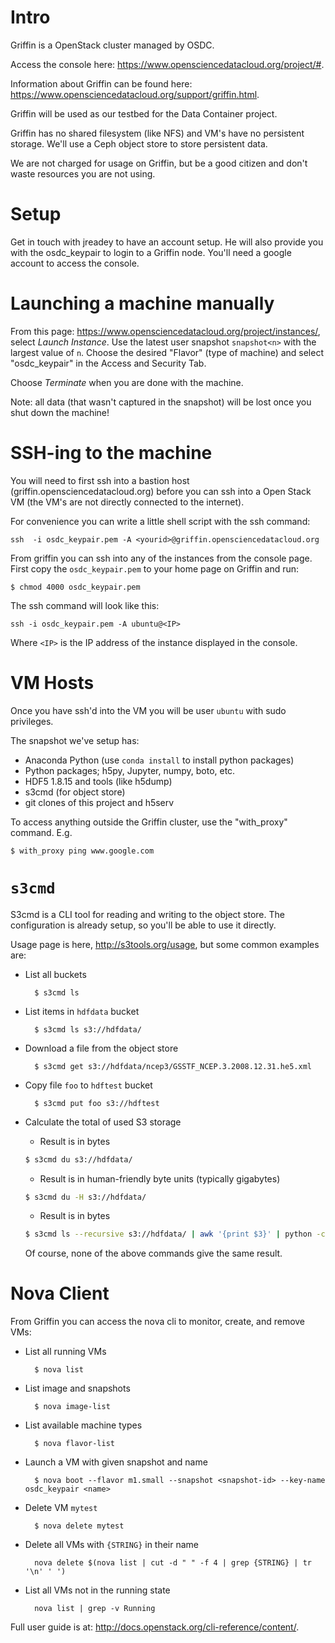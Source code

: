 # Intro

Griffin is a OpenStack cluster managed by OSDC.

Access the console here: https://www.opensciencedatacloud.org/project/#.

Information about Griffin can be found here: https://www.opensciencedatacloud.org/support/griffin.html.

Griffin will be used as our testbed for the Data Container project.

Griffin has no shared filesystem (like NFS) and VM's have no persistent storage.  We'll use a Ceph object store to store persistent data.

We are not charged for usage on Griffin, but be a good citizen and don't waste resources you are not using.

# Setup

Get in touch with jreadey to have an account setup.  He will also provide you with the
osdc_keypair to login to a Griffin node.  You'll need a google account to access the console.

# Launching a machine manually

From this page: https://www.opensciencedatacloud.org/project/instances/, select
_Launch Instance_.  Use the latest user snapshot `snapshot<n>` with the largest value of `n`.  Choose the desired "Flavor" (type of machine) and select "osdc_keypair" in the Access and Security Tab.

Choose _Terminate_ when you are done with the machine.

Note: all data (that wasn't captured in the snapshot) will be lost once you shut down the machine!

# SSH-ing to the machine

You will need to first ssh into a bastion host (griffin.opensciencedatacloud.org) before you
can ssh into a Open Stack VM (the VM's are not directly connected to the internet).

For convenience you can write a little shell script with the ssh command:

    ssh  -i osdc_keypair.pem -A <yourid>@griffin.opensciencedatacloud.org

From griffin you can ssh into any of the instances from the console page.
First copy the `osdc_keypair.pem` to your home page on Griffin and run:

    $ chmod 4000 osdc_keypair.pem

The ssh command will look like this:

    ssh -i osdc_keypair.pem -A ubuntu@<IP>

Where `<IP>` is the IP address of the instance displayed in the console.

# VM Hosts

Once you have ssh'd into the VM you will be user `ubuntu` with sudo privileges.

The snapshot we've setup has:
* Anaconda Python (use `conda install` to install python packages)
* Python packages; h5py, Jupyter, numpy, boto, etc.
* HDF5 1.8.15 and tools (like h5dump)
* s3cmd (for object store)
* git clones of this project and h5serv

To access anything outside the Griffin cluster, use the "with_proxy" command.  E.g.

    $ with_proxy ping www.google.com

# `s3cmd`

S3cmd is a CLI tool for reading and writing to the object store.  The configuration is already setup, so you'll be able to use it directly.

Usage page is here, http://s3tools.org/usage, but some common examples are:

* List all buckets

        $ s3cmd ls

* List items in `hdfdata` bucket

        $ s3cmd ls s3://hdfdata/

* Download a file from the object store

        $ s3cmd get s3://hdfdata/ncep3/GSSTF_NCEP.3.2008.12.31.he5.xml

* Copy file `foo` to `hdftest` bucket

        $ s3cmd put foo s3://hdftest

* Calculate the total of used S3 storage

    * Result is in bytes
    ```sh
    $ s3cmd du s3://hdfdata/
    ```
    
    * Result is in human-friendly byte units (typically gigabytes)
    ```sh
    $ s3cmd du -H s3://hdfdata/  
    ```

    * Result is in bytes
    ```sh
    $ s3cmd ls --recursive s3://hdfdata/ | awk '{print $3}' | python -c"import sys; print(sum(map(int, sys.stdin)))" –
    ```

    Of course, none of the above commands give the same result.

# Nova Client

From Griffin you can access the nova cli to monitor, create, and remove VMs:

* List all running VMs

        $ nova list

* List image and snapshots

        $ nova image-list

* List available machine types

        $ nova flavor-list

* Launch a VM with given snapshot and name

        $ nova boot --flavor m1.small --snapshot <snapshot-id> --key-name osdc_keypair <name>

* Delete VM `mytest`

        $ nova delete mytest

* Delete all VMs with `{STRING}` in their name

        nova delete $(nova list | cut -d " " -f 4 | grep {STRING} | tr '\n' ' ')

* List all VMs not in the running state

        nova list | grep -v Running

Full user guide is at: http://docs.openstack.org/cli-reference/content/.
